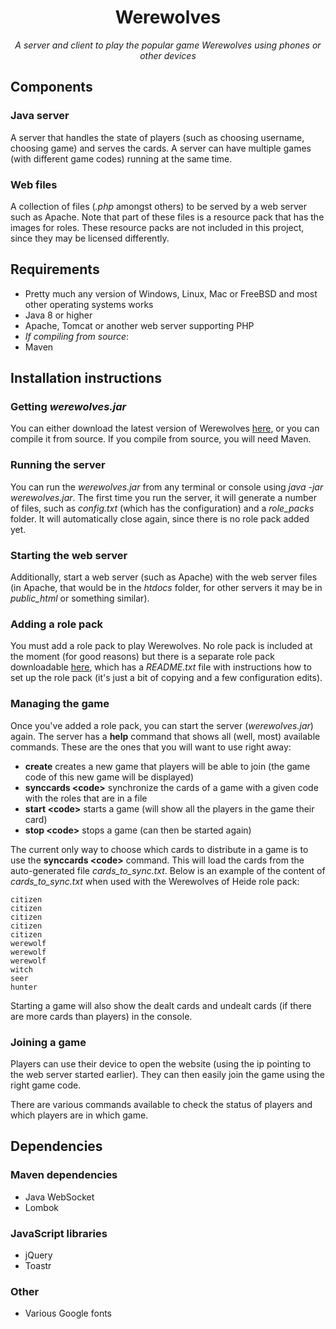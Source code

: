 # **<center>Werewolves</center>**
*<center>A server and client to play the popular game Werewolves using phones or other devices</center>*

## Components

### Java server

A server that handles the state of players (such as choosing username, choosing game) and serves the cards. A server can have multiple games (with different game codes) running at the same time.
### Web files

A collection of files (*.php* amongst others) to be served by a web server such as Apache. Note that part of these files is a resource pack that has the images for roles. These resource packs are not included in this project, since they may be licensed differently.

## Requirements

* Pretty much any version of Windows, Linux, Mac or FreeBSD and most other operating systems works
* Java 8 or higher
* Apache, Tomcat or another web server supporting PHP
* *If compiling from source*:
 * Maven

## Installation instructions

### Getting *werewolves.jar*
You can either download the latest version of Werewolves [here](https://mega.nz/#!rsRDxKwY!iIVD5TgC6lLLMmXmGjK6LYUz98ycYfQeFXmTauID9qE "Click to download werewolves.jar"), or you can compile it from source. If you compile from source, you will need Maven.

### Running the server
You can run the *werewolves.jar* from any terminal or console using *java -jar werewolves.jar*. The first time you run the server, it will generate a number of files, such as *config.txt* (which has the configuration) and a *role_packs* folder. It will automatically close again, since there is no role pack added yet.

### Starting the web server
Additionally, start a web server (such as Apache) with the web server files (in Apache, that would be in the *htdocs* folder, for other servers it may be in *public_html* or something similar).

### Adding a role pack
You must add a role pack to play Werewolves. No role pack is included at the moment (for good reasons) but there is a separate role pack downloadable [here](https://mega.nz/#!SoxEmCba!Dj8HDGk16LIR05_CQpcuBNwDeXEaoN2PJkt0pKSddxI "Click to download role pack"), which has a *README.txt* file with instructions how to set up the role pack (it's just a bit of copying and a few configuration edits).

### Managing the game
Once you've added a role pack, you can start the server (*werewolves.jar*) again. The server has a **help** command that shows all (well, most) available commands. These are the ones that you will want to use right away:
* **create** creates a new game that players will be able to join (the game code of this new game will be displayed)
* **synccards &lt;code&gt;** synchronize the cards of a game with a given code with the roles that are in a file
* **start &lt;code&gt;** starts a game (will show all the players in the game their card)
* **stop &lt;code&gt;** stops a game (can then be started again)

The current only way to choose which cards to distribute in a game is to use the **synccards &lt;code&gt;** command. This will load the cards from the auto-generated file *cards_to_sync.txt*. Below is an example of the content of *cards_to_sync.txt* when used with the Werewolves of Heide role pack:

```
citizen
citizen
citizen
citizen
citizen
werewolf
werewolf
werewolf
witch
seer
hunter
```

Starting a game will also show the dealt cards and undealt cards (if there are more cards than players) in the console.

### Joining a game
Players can use their device to open the website (using the ip pointing to the web server started earlier). They can then easily join the game using the right game code.

There are various commands available to check the status of players and which players are in which game.

## Dependencies

### Maven dependencies
* Java WebSocket
* Lombok

### JavaScript libraries
* jQuery
* Toastr

### Other
* Various Google fonts